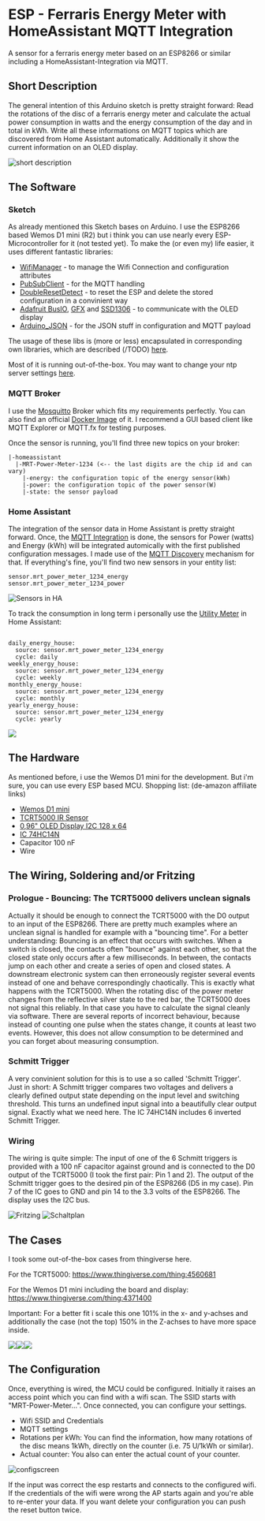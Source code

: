 # ESP - Ferraris Energy Meter with HomeAssistant MQTT Integration
A sensor for a ferraris energy meter based on an ESP8266 or similar including a HomeAssistant-Integration via MQTT.

## Short Description
The general intention of this Arduino sketch is pretty straight forward: Read the rotations of the disc of a ferraris energy meter and calculate the actual power consumption in watts and the energy consumption of the day and in total in kWh. Write all these informations on MQTT topics which are discovered from Home Assistant automatically. Additionally it show the current information on an OLED display.

![short description](https://github.com/mrebbert/FerrarisPowerMeter/blob/master/images/short_description.png?raw=true)

## The Software

### Sketch
As already mentioned this Sketch bases on Arduino. I use the ESP8266 based Wemos D1 mini (R2) but i think you can use nearly every ESP-Microcontroller for it (not tested yet).
To make the (or even my) life easier, it uses different fantastic libraries:
* [WifiManager](https://github.com/tzapu/WiFiManager) - to manage the Wifi Connection and configuration attributes
* [PubSubClient](https://github.com/knolleary/pubsubclient) - for the MQTT handling
* [DoubleResetDetect](https://github.com/jenscski/DoubleResetDetect) - to reset the ESP and delete the stored configuration in a convinient way
* [Adafruit BusIO](https://github.com/adafruit/Adafruit_BusIO), [GFX](https://github.com/adafruit/Adafruit-GFX-Library) and [SSD1306](https://github.com/adafruit/Adafruit_SSD1306) - to communicate with the OLED display
* [Arduino_JSON](https://github.com/arduino-libraries/Arduino_JSON) - for the JSON stuff in configuration and MQTT payload

The usage of these libs is (more or less) encapsulated in corresponding own libraries, which are described (/TODO) [here](lib/README.md).

Most of it is running out-of-the-box. You may want to change your ntp server settings [here](https://github.com/mrebbert/FerrarisPowerMeter/blob/c33aa84eea5acad4d4f4d60f85a32ed460087d44/lib/NTPTime/NTPTime.h#L8).

### MQTT Broker
I use the [Mosquitto](https://mosquitto.org/) Broker which fits my requirements perfectly. You can also find an official [Docker Image](https://hub.docker.com/_/eclipse-mosquitto) of it.
I recommend a GUI based client like MQTT Explorer or MQTT.fx for testing purposes.

Once the sensor is running, you'll find three new topics on your broker:
```
|-homeassistant
  |-MRT-Power-Meter-1234 (<-- the last digits are the chip id and can vary)
    |-energy: the configuration topic of the energy sensor(kWh)
    |-power: the configuration topic of the power sensor(W)
    |-state: the sensor payload
```
### Home Assistant
The integration of the sensor data in Home Assistant is pretty straight forward. Once, the [MQTT Integration](https://www.home-assistant.io/integrations/mqtt/) is done, the sensors for Power (watts) and Energy (kWh) will be integrated automically with the first published configuration messages. I made use of the [MQTT Discovery](https://www.home-assistant.io/docs/mqtt/discovery/) mechanism for that.
If everything's fine, you'll find two new sensors in your entity list:
```
sensor.mrt_power_meter_1234_energy
sensor.mrt_power_meter_1234_power
```
![Sensors in HA](images/ha_sensors.png)

To track the consumption in long term i personally use the [Utility Meter](https://www.home-assistant.io/integrations/utility_meter/) in Home Assistant:
```

daily_energy_house:
  source: sensor.mrt_power_meter_1234_energy
  cycle: daily
weekly_energy_house:
  source: sensor.mrt_power_meter_1234_energy
  cycle: weekly
monthly_energy_house:
  source: sensor.mrt_power_meter_1234_energy
  cycle: monthly
yearly_energy_house:
  source: sensor.mrt_power_meter_1234_energy
  cycle: yearly
```
![](images/ha_ovierview.png)
## The Hardware
As mentioned before, i use the Wemos D1 mini for the development. But i'm sure, you can use every ESP based MCU.
Shopping list: (de-amazon affiliate links)
* [Wemos D1 mini](https://amzn.to/3byhRtT)
* [TCRT5000 IR Sensor](https://amzn.to/3rDFhUo)
* [0,96" OLED Display I2C 128 x 64](https://amzn.to/2PUW1sj)
* [IC 74HC14N](https://amzn.to/3vcr033)
* Capacitor 100 nF
* Wire

## The Wiring, Soldering and/or Fritzing

### Prologue - Bouncing: The TCRT5000 delivers unclean signals
Actually it should be enough to connect the TCRT5000 with the D0 output to an input of the ESP8266. There are pretty much examples where an unclean signal is handled for example with a "bouncing time".
For a better understanding: Bouncing is an effect that occurs with switches. When a switch is closed, the contacts often "bounce" against each other, so that the closed state only occurs after a few milliseconds. In between, the contacts jump on each other and create a series of open and closed states. A downstream electronic system can then erroneously register several events instead of one and behave correspondingly chaotically.
This is exactly what happens with the TCRT5000. When the rotating disc of the power meter changes from the reflective silver state to the red bar, the TCRT5000 does not signal this reliably. In that case you have to calculate the signal cleanly via software. There are several reports of incorrect behaviour, because instead of counting one pulse when the states change, it counts at least two events. However, this does not allow consumption to be determined and you can forget about measuring consumption.
### Schmitt Trigger
A very convinient solution for this is to use a so called 'Schmitt Trigger'. Just in short: A Schmitt trigger compares two voltages and delivers a clearly defined output state depending on the input level and switching threshold. This turns an undefined input signal into a beautifully clear output signal. Exactly what we need here. The IC 74HC14N includes 6 inverted Schmitt Trigger.

### Wiring
The wiring is quite simple: The input of one of the 6 Schmitt triggers is provided with a 100 nF capacitor against ground and is connected to the D0 output of the TCRT5000 (I took the first pair: Pin 1 and 2). The output of the Schmitt trigger goes to the desired pin of the ESP8266 (D5 in my case). Pin 7 of the IC goes to GND and pin 14 to the 3.3 volts of the ESP8266. The display uses the I2C bus.

![Fritzing](images/Ferrarissensor_Steckplatine.png)
![Schaltplan](images/Ferrariscounter_Schaltplan.png)

## The Cases
I took some out-of-the-box cases from thingiverse here.

For the TCRT5000: https://www.thingiverse.com/thing:4560681

For the Wemos D1 mini including the board and display: https://www.thingiverse.com/thing:4371400

Important: For a better fit i scale this one 101% in the x- and y-achses and additionally the case (not the top) 150% in the Z-achses to have more space inside.

![](images/complete.png)![](images/irsensor.png)![](images/head_unit.jpeg)

## The Configuration
Once, everything is wired, the MCU could be configured. Initially it raises an access point which you can find with a wifi scan. The SSID starts with "MRT-Power-Meter...". Once connected, you can configure your settings.
* Wifi SSID and Credentials
* MQTT settings
* Rotations per kWh: You can find the information, how many rotations of the disc means 1kWh, directly on the counter (i.e. 75 U/1kWh or similar). 
* Actual counter: You also can enter the actual count of your counter.

![configscreen](images/configuration.png)


If the input was correct the esp restarts and connects to the configured wifi. If the credentials of the wifi were wrong the AP starts again and you're able to re-enter your data. 
If you want delete your configuration you can push the reset button twice.